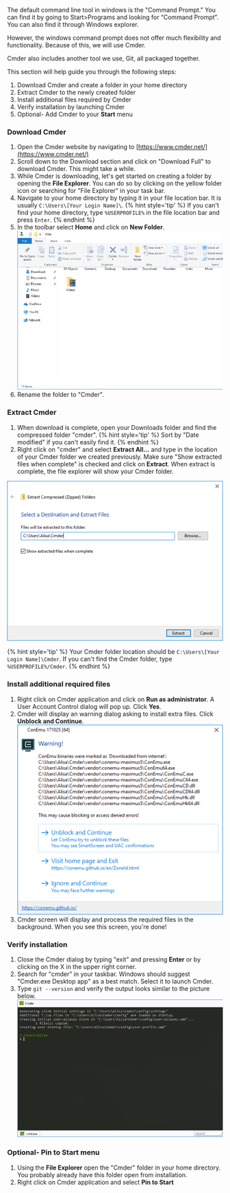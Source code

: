 The default command line tool in windows is the "Command Prompt." You can find it by going to Start&gt;Programs and looking for “Command Prompt”. You can also find it through Windows explorer. 

However, the windows command prompt does not offer much flexibility and functionality. Because of this, we will use Cmder. 

Cmder also includes another tool we use, Git, all packaged together. 

This section will help guide you through the following steps:
1. Download Cmder and create a folder in your home directory
1. Extract Cmder to the newly created folder
1. Install additional files required by Cmder
1. Verify installation by launching Cmder
1. Optional- Add Cmder to your **Start** menu 


### Download Cmder
1. Open the Cmder website by navigating to [https://www.cmder.net/](https://www.cmder.net/)
1. Scroll down to the Download section and click on "Download Full" to download Cmder. This might take a while.
1. While Cmder is downloading, let's get started on creating a folder by opening the **File Explorer**. You can do so by clicking on the yellow folder icon or searching for "File Explorer" in your task bar.
1. Navigate to your home directory by typing it in your file location bar. It is usually `C:\Users\[Your Login Name]\`. 
{% hint style='tip' %}
If you can't find your home directory, type `%USERPROFILE%` in the file location bar and press `Enter`.
{% endhint %}
1. In the toolbar select **Home** and click on **New Folder**.
![](assets/create-new-folder.PNG)
1. Rename the folder to "Cmder".


### Extract Cmder 
1. When download is complete, open your Downloads folder and find the compressed folder "cmder".
{% hint style='tip' %}
Sort by "Date modified" if you can't easily find it.
{% endhint %}
1. Right click on "cmder" and select **Extract All...** and type in the location of your Cmder folder we created previously. Make sure "Show extracted files when complete" is checked and click on **Extract**. When extract is complete, the file explorer will show your Cmder folder.

![](assets/extract-to-destination.PNG)

{% hint style='tip' %}
Your Cmder folder location should be `C:\Users\[Your Login Name]\Cmder`. If you can't find the Cmder folder, type `%USERPROFILE%/Cmder`.
{% endhint %}


### Install additional required files
1.  Right click on Cmder application and click on **Run as administrator**. A User Account Control dialog will pop up. Click **Yes**.
1. Cmder will display an warning dialog asking to install extra files. Click **Unblock and Continue**.
![](assets/conemu-install.PNG)
1. Cmder screen will display and process the required files in the background. When you see this screen, you're done!


### Verify installation
1. Close the Cmder dialog by typing "exit" and pressing **Enter** or by clicking on the X in the upper right corner.
1. Search for "cmder" in your taskbar. Windows should suggest "Cmder.exe Desktop app" as a best match. Select it to launch Cmder.
1. Type `git --version` and verify the output looks similar to the picture below.
![](assets/cmder-install-complete.PNG)


### Optional- Pin to Start menu
1. Using the **File Explorer** open the "Cmder" folder in your home directory. You probably already have this folder open from installation.
1. Right click on Cmder application and select **Pin to Start**

